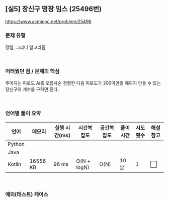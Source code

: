 ## [실5] 장신구 명장 임스 (25496번)

https://www.acmicpc.net/problem/25496

### 문제 유형

정렬, 그리디 알고리즘

<br>

### 어려웠던 점 / 문제의 핵심

주어지는 피로도 Ai를 오름차순 정렬한 다음 피로도가 200미만일 때까지 만들 수 있는 장신구의 개수를 구하면 된다.

<br>

### 언어별 풀이 요약

| 언어   | 메모리   | 실행 시간(ms) | 시간복잡도  | 공간복잡도 | 풀이 시간 | 시도 횟수 | 해설 참고            |
| ------ | -------- | ------------- | ----------- | ---------- | --------- | --------- | -------------------- |
| Python |          |               |             |            |           |           |                      |
| Java   |          |               |             |            |           |           |                      |
| Kotlin | 16556 KB | 96 ms         | O(N + logN) | O(N)       | 10분      | 1         | :white_large_square: |

<br>

### 예외(테스트) 케이스

```
```

